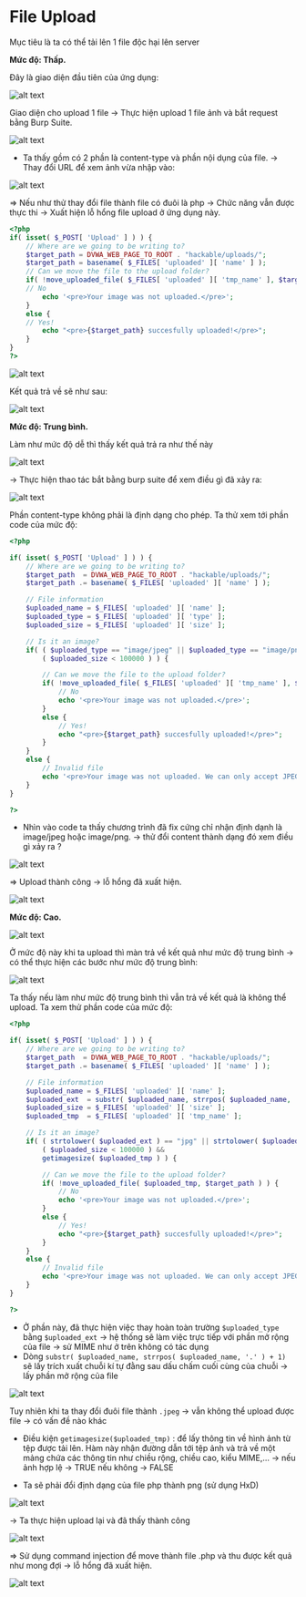 # File Upload

Mục tiêu là ta có thể tải lên 1 file độc hại lên server

**Mức độ: Thấp.**

Đây là giao diện đầu tiên của ứng dụng:

![alt text](image.png)

Giao diện cho upload 1 file -> Thực hiện upload 1 file ảnh và bắt request bằng Burp Suite.

![alt text](image-1.png)

- Ta thấy gồm có 2 phần là content-type và phần nội dụng của file.
-> Thay đổi URL để xem ảnh vừa nhập vào:

![alt text](image-2.png)

=> Nếu như thử thay đổi file thành file có đuôi là php -> Chức năng vẫn được thực thi -> Xuất hiện lỗ hổng file upload ở ứng dụng này.

```PHP
<?php
if( isset( $_POST[ 'Upload' ] ) ) {
    // Where are we going to be writing to?
    $target_path = DVWA_WEB_PAGE_TO_ROOT . "hackable/uploads/";
    $target_path = basename( $_FILES[ 'uploaded' ][ 'name' ] );
    // Can we move the file to the upload folder?
    if( !move_uploaded_file( $_FILES[ 'uploaded' ][ 'tmp_name' ], $target_path ) ) {
    // No
        echo '<pre>Your image was not uploaded.</pre>';
    }
    else {
    // Yes!
        echo "<pre>{$target_path} succesfully uploaded!</pre>";
    }
}
?>
```

![alt text](image-3.png)

Kết quả trả về sẽ như sau:

![alt text](image-4.png)

**Mức độ: Trung bình.**

Làm như mức độ dễ thì thấy kết quả trả ra như thế này 

![alt text](image-5.png)

-> Thực hiện thao tác bắt bằng burp suite để xem điều gì đã xảy ra:

![alt text](image-6.png)

Phần content-type không phải là định dạng cho phép. Ta thử xem tới phần code của mức độ:

```PHP
<?php

if( isset( $_POST[ 'Upload' ] ) ) {
    // Where are we going to be writing to?
    $target_path  = DVWA_WEB_PAGE_TO_ROOT . "hackable/uploads/";
    $target_path .= basename( $_FILES[ 'uploaded' ][ 'name' ] );

    // File information
    $uploaded_name = $_FILES[ 'uploaded' ][ 'name' ];
    $uploaded_type = $_FILES[ 'uploaded' ][ 'type' ];
    $uploaded_size = $_FILES[ 'uploaded' ][ 'size' ];

    // Is it an image?
    if( ( $uploaded_type == "image/jpeg" || $uploaded_type == "image/png" ) &&
        ( $uploaded_size < 100000 ) ) {

        // Can we move the file to the upload folder?
        if( !move_uploaded_file( $_FILES[ 'uploaded' ][ 'tmp_name' ], $target_path ) ) {
            // No
            echo '<pre>Your image was not uploaded.</pre>';
        }
        else {
            // Yes!
            echo "<pre>{$target_path} succesfully uploaded!</pre>";
        }
    }
    else {
        // Invalid file
        echo '<pre>Your image was not uploaded. We can only accept JPEG or PNG images.</pre>';
    }
}

?>
```

- Nhìn vào code ta thấy chương trình đã fix cứng chỉ nhận định dạnh là image/jpeg hoặc image/png. -> thử đổi content thành dạng đó xem điều gì xảy ra ?

![alt text](image-7.png)

=> Upload thành công -> lỗ hổng đã xuất hiện.

![alt text](image-8.png)

**Mức độ: Cao.**

![alt text](image-9.png)

Ở mức độ này khi ta upload thì màn trả về kết quả như mức độ trung bình -> có thể thực hiện các bước như mức độ trung bình:

![alt text](image-10.png)

Ta thấy nếu làm như mức độ trung bình thì vẫn trả về kết quả là không thể upload. Ta xem thử phần code của mức độ:

```PHP
<?php

if( isset( $_POST[ 'Upload' ] ) ) {
    // Where are we going to be writing to?
    $target_path  = DVWA_WEB_PAGE_TO_ROOT . "hackable/uploads/";
    $target_path .= basename( $_FILES[ 'uploaded' ][ 'name' ] );

    // File information
    $uploaded_name = $_FILES[ 'uploaded' ][ 'name' ];
    $uploaded_ext  = substr( $uploaded_name, strrpos( $uploaded_name, '.' ) + 1);
    $uploaded_size = $_FILES[ 'uploaded' ][ 'size' ];
    $uploaded_tmp  = $_FILES[ 'uploaded' ][ 'tmp_name' ];

    // Is it an image?
    if( ( strtolower( $uploaded_ext ) == "jpg" || strtolower( $uploaded_ext ) == "jpeg" || strtolower( $uploaded_ext ) == "png" ) &&
        ( $uploaded_size < 100000 ) &&
        getimagesize( $uploaded_tmp ) ) {

        // Can we move the file to the upload folder?
        if( !move_uploaded_file( $uploaded_tmp, $target_path ) ) {
            // No
            echo '<pre>Your image was not uploaded.</pre>';
        }
        else {
            // Yes!
            echo "<pre>{$target_path} succesfully uploaded!</pre>";
        }
    }
    else {
        // Invalid file
        echo '<pre>Your image was not uploaded. We can only accept JPEG or PNG images.</pre>';
    }
}

?>
```
- Ở phần này, đã thực hiện việc thay hoàn toàn trường `$uploaded_type` bằng `$uploaded_ext` → hệ thống sẽ làm việc trực tiếp với phần mở rộng của file → sử MIME như ở trên không có tác dụng
- Dòng `substr( $uploaded_name, strrpos( $uploaded_name, '.' ) + 1)` sẽ lấy trích xuất chuỗi kí  tự đằng sau dấu chấm cuối cùng của chuỗi → lấy phần mở rộng của file

![alt text](image-12.png)

Tuy nhiên khi ta thay đổi đuôi file thành `.jpeg` → vẫn không thể upload được file → có vấn đề nào khác

- Điều kiện `getimagesize($uploaded_tmp)` : để  lấy thông tin về hình ảnh từ tệp được tải lên. Hàm này nhận đường dẫn tới tệp ảnh và trả về một mảng chứa các thông tin như chiều rộng, chiều cao, kiểu MIME,…  → nếu ảnh hợp lệ → TRUE nếu không → FALSE

- Ta sẽ phải đổi định dạng của file php thành png (sử dụng HxD)

![alt text](image-15.png)

-> Ta thực hiện upload lại và đã thấy thành công 

![alt text](image-16.png)

=> Sử dụng command injection để move thành file .php và thu được kết quả như mong đợi -> lỗ hổng đã xuất hiện.

![alt text](image-17.png)